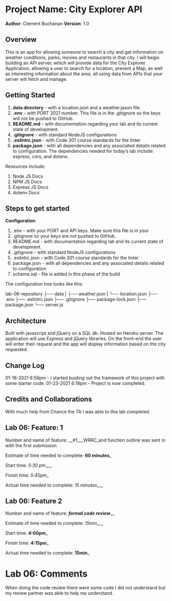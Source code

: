 # Project Name: City Explorer API

**Author**: Clement Buchanan
**Version**: 1.0

## Overview

This is an app for allowing someone to search a city and get information on weather conditions, parks, movies and restaurants in that city. I will begin building an API server, which will provide data for the City Explorer Application, allowing a user to search for a location, present a Map, as well as interesting information about the area, all using data from APIs that your server will fetch and manage.

## Getting Started

1. **data directory** - with a location.json and a weather.jason file.
1. **.env** - with PORT 2021 number. This file is in the .gitignore so the keys will not be pushed to GitHub.
1. **README.md** - with documentation regarding your lab and its current state of development.
1. **.gitignore** - with standard NodeJS configurations
1. **.eslintrc.json** - with Code 301 course standards for the linter
1. **package.json** - with all dependencies and any associated details related to configuration. The dependencies needed for today’s lab include: express, cors, and dotenv.

Resources include:

1. Node JS Docs
1. NPM JS Docs
1. Express JS Docs
1. dotenv Docs

## Steps to get started

__Configuration__

1. .env - with your PORT and API keys. Make sure this file is in your
1. .gitignore so your keys are not pushed to GitHub.
1. README.md - with documentation regarding lab and its current state of development.
1. .gitignore - with standard NodeJS configurations
1. .eslintrc.json - with Code 301 course standards for the linter
1. package.json - with all dependencies and any associated details related to configuration
1. schema.sql - file is added in this phase of the build

The configuration tree looks like this:

lab-06-repository
├── data
   |     ├── weather.json
   |     └── location.json
   ├── .env
   ├── .eslintrc.json
   ├── .gitignore
   ├── package-lock.json
   ├── package.json
   └── server.js

## Architecture

Built with javascript and jQuery on a SQL db. Hosted on Heroku server. The application will use Express and jQuery libraries. On the front-end the user will enter their request and the app will display information based on the city requested.

## Change Log

01-18-2021 6:59pm - I started buiding out the framework of this project with some starter code.
01-23-2021 6:18pm - Project is now completed.

## Credits and Collaborations

With much help from Chance the TA I was able to this lab completed.

## Lab 06: Feature: 1

Number and name of feature: __#1___WRRC_and function outline was sent in with the first submission

Estimate of time needed to complete: __60 minutes___

Start time: _5:30 pm____

Finish time: _5:45pm__

Actual time needed to complete: _15 minutes____

## Lab 06: Feature 2

Number and name of feature: ___formal code review_____

Estimate of time needed to complete: _15min____

Start time: __4:00pm___

Finish time: __4:15pm___

Actual time needed to complete: __15min___

# Lab 06: Comments

When doing the code review there were some code I  did not understand but my review partner was able to help me understand.
